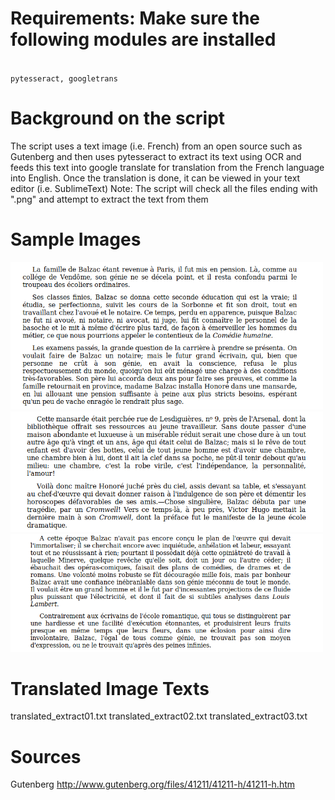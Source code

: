 # Requirements: Make sure the following modules are installed
<code>
pytesseract, googletrans
</code>

# Background on the script
The script uses a text image (i.e. French) from an open source such as Gutenberg and then uses pytesseract to extract its text using OCR and feeds this text into google translate for translation from the French language into English.
Once the translation is done, it can be viewed in your text editor (i.e. SublimeText)
Note: The script will check all the files ending with ".png" and attempt to extract the text from them


# Sample Images
<img src="extract01.png" width="500px">
<img src="extract02.png" width="500px">
<img src="extract03.png" width="500px">

# Translated Image Texts
translated_extract01.txt
translated_extract02.txt
translated_extract03.txt

# Sources
Gutenberg http://www.gutenberg.org/files/41211/41211-h/41211-h.htm